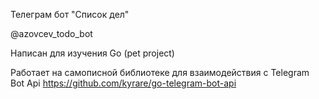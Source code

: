 Телеграм бот "Список дел"

@azovcev_todo_bot

Написан для изучения Go (pet project)

Работает на самописной библиотеке для взаимодействия с Telegram Bot Api https://github.com/kyrare/go-telegram-bot-api
